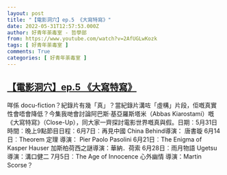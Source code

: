 ```yaml
---
layout: post
title: "【電影洞穴】ep.5 《大寫特寫》"
date: 2022-05-31T12:57:53.000Z
author: 好青年荼毒室 - 哲學部
from: https://www.youtube.com/watch?v=2AfUGLwKozk
tags: [ 好青年荼毒室 ]
comments: True
categories: [ 好青年荼毒室 ]
---
```

<!--1654001873000-->
[【電影洞穴】ep.5 《大寫特寫》](https://www.youtube.com/watch?v=2AfUGLwKozk)
------

<div>
咩係 docu-fiction？紀錄片有幾「真」？當紀錄片溝咗「虛構」片段，佢嘅真實性會唔會降低？今集我哋會討論阿巴斯·基亞羅斯塔米（Abbas Kiarostami）嘅《大寫特寫》（Close-Up），同大家一齊探討電影世界嘅真與假。日期︰5月31日時間︰晚上9點節目日程︰6月7日︰再見中國 China Behind導演： 唐書璇 6月14日︰Theorem 定理 導演： Pier Paolo Pasolini 6月21日︰The Enigma of Kasper Hauser 加斯柏荷西之謎導演：華納．荷索 6月28日︰雨月物語 Ugetsu 導演：溝口健二 7月5日︰The Age of Innocence 心外幽情 導演：Martin Scorse？
</div>
